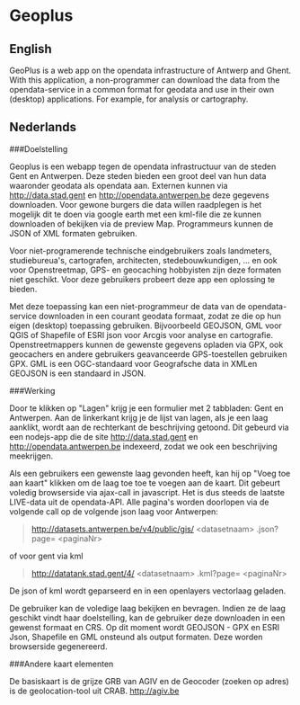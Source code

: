 Geoplus
====

English
----
GeoPlus is a web app on the opendata infrastructure of Antwerp and Ghent.
With this application, a non-programmer can download the data from the opendata-service in a common format for geodata and use in their own (desktop) applications. For example, for analysis or cartography.

Nederlands 
----

###Doelstelling 

Geoplus is een webapp tegen de opendata infrastructuur van de steden Gent en Antwerpen.
Deze steden bieden een groot deel van hun data waaronder geodata als opendata aan. Externen kunnen via http://data.stad.gent en http://opendata.antwerpen.be deze gegevens downloaden. Voor gewone burgers die data willen raadplegen is het mogelijk dit te doen via google earth met een kml-file die ze kunnen downloaden of bekijken via de preview Map. Programmeurs kunnen de JSON of XML formaten gebruiken. 

Voor niet-programerende  technische eindgebruikers zoals landmeters, studiebureua's, cartografen, architecten, stedebouwkundigen, ... en ook voor Openstreetmap, GPS- en geocaching hobbyisten zijn deze formaten niet geschikt. 
Voor deze gebruikers probeert deze app een oplossing te bieden. 

Met deze toepassing kan een niet-programmeur de data van de opendata-service downloaden in een courant geodata formaat, zodat ze die op hun eigen (desktop) toepassing gebruiken. Bijvoorbeeld GEOJSON, GML voor QGIS of Shapefile of ESRI json voor Arcgis voor analyse en cartografie. Openstreetmappers kunnen de gewenste gegevens opladen via GPX, ook geocachers en andere gebruikers geavanceerde GPS-toestellen gebruiken GPX. GML is een OGC-standaard voor  Geografsche data in XMLen GEOJSON is een standaard in JSON.

###Werking

Door te klikken op "Lagen" krijg je een formulier met 2 tabbladen: Gent en Antwerpen.
Aan de linkerkant krijg je de lijst van lagen, als je een laag aanklikt, wordt aan de rechterkant de beschrijving getoond. 
Dit gebeurd via een nodejs-app die de site http://data.stad.gent en http://opendata.antwerpen.be indexeerd, zodat we ook een beschrijving meekrijgen. 

Als een gebruikers een gewenste laag gevonden heeft, kan hij op "Voeg toe aan kaart" klikken om de laag toe toe te voegen aan de kaart. 
Dit gebeurt voledig browserside via ajax-call in javascript. Het is dus steeds de laatste LIVE-data uit de opendata-API.
Alle pagina's worden doorlopen via de volgende call op de volgende json laag voor Antwerpen:

> http://datasets.antwerpen.be/v4/public/gis/ &lt;datasetnaam&gt; .json?page= &lt;paginaNr&gt;

of voor gent via kml

> http://datatank.stad.gent/4/ &lt;datasetnaam&gt; .kml?page= &lt;paginaNr&gt;

De json of kml wordt geparseerd en in een openlayers vectorlaag geladen.

De gebruiker kan de voledige laag bekijken en bevragen. 
Indien ze de laag geschikt vindt haar doelstelling, kan de gebruiker deze downloaden in een gewenst formaat en CRS.
Op dit moment wordt GEOJSON - GPX en ESRI Json, Shapefile en GML onsteund als output formaten.
Deze worden browserside gegenereerd. 

###Andere kaart elementen 

De basiskaart is de grijze GRB van AGIV en de Geocoder (zoeken op adres) is de geolocation-tool uit CRAB. 
http://agiv.be

